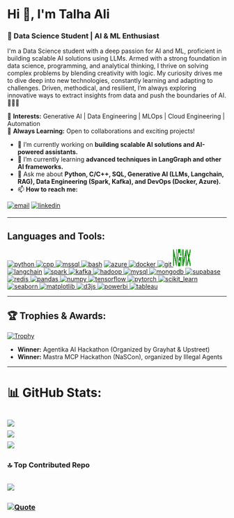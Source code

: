# Hi 👋, I'm Talha Ali
### 🚀 Data Science Student | AI & ML Enthusiast

I'm a Data Science student with a deep passion for AI and ML, proficient in building scalable AI solutions using LLMs. Armed with a strong foundation in data science, programming, and analytical thinking, I thrive on solving complex problems by blending creativity with logic. My curiosity drives me to dive deep into new technologies, constantly learning and adapting to challenges. Driven, methodical, and resilient, I’m always exploring innovative ways to extract insights from data and push the boundaries of AI. 👨🏼‍💻

🔹 **Interests:** Generative AI | Data Engineering | MLOps | Cloud Engineering | Automation<br>
🔹 **Always Learning:** Open to collaborations and exciting projects!<br>

- 🔭 I’m currently working on **building scalable AI solutions and AI-powered assistants.**
- 🌱 I’m currently learning **advanced techniques in LangGraph and other AI frameworks.**
- 💬 Ask me about **Python, C/C++, SQL, Generative AI (LLMs, Langchain, RAG), Data Engineering (Spark, Kafka), and DevOps (Docker, Azure).**
- 📫 **How to reach me:**

<p>
<a href="mailto:talhaali5365@gmail.com" target="_blank"><img src="https://img.shields.io/badge/Email-talhaali5365@gmail.com-%23c62929?style=flat&logo=Gmail&logoColor=white" alt="email" style="margin-bottom: 5px;"/></a>
<a href="https://www.linkedin.com/in/talha-ali-8150aa250" target="_blank"> <img src=https://img.shields.io/badge/linkedin-%231E77B5.svg?style=flat&logo=linkedin&logoColor=white alt=linkedin style="margin-bottom: 5px;" /></a>
</p>

---

## Languages and Tools:

<p align="left">
<a href="https://www.python.org" target="_blank" rel="noreferrer"> <img src="https://raw.githubusercontent.com/gilbarbara/logos/main/logos/python.svg" alt="python" width="40" height="40"/> </a>
<a href="https://www.cplusplus.com/" target="_blank" rel="noreferrer"> <img src="https://raw.githubusercontent.com/gilbarbara/logos/main/logos/c-plusplus.svg" alt="cpp" width="40" height="40"/> </a>
<a href="https://www.microsoft.com/en-us/sql-server" target="_blank" rel="noreferrer"> <img src="https://www.svgrepo.com/show/303229/microsoft-sql-server-logo.svg" alt="mssql" width="40" height="40"/> </a>
<a href="https://www.gnu.org/software/bash/" target="_blank"><img src="https://raw.githubusercontent.com/gilbarbara/logos/main/logos/bash-icon.svg" alt="bash" height="40" width="40"/></a>
<a href="https://azure.microsoft.com/en-in/" target="_blank" rel="noreferrer"> <img src="https://raw.githubusercontent.com/gilbarbara/logos/main/logos/microsoft-azure.svg" alt="azure" width="40" height="40"/> </a>
<a href="https://www.docker.com/" target="_blank" rel="noreferrer"> <img src="https://raw.githubusercontent.com/gilbarbara/logos/main/logos/docker-icon.svg" alt="docker" width="40" height="40"/> </a>
<a href="https://git-scm.com/" target="_blank" rel="noreferrer"> <img src="https://raw.githubusercontent.com/gilbarbara/logos/main/logos/git-icon.svg" alt="git" width="40" height="40"/> </a>
<a href="https://www.nginx.com" target="_blank" rel="noreferrer"> <img src="https://raw.githubusercontent.com/gilbarbara/logos/main/logos/nginx.svg" alt="nginx" width="40" height="40"/> </a>
<a href="https://www.langchain.com/" target="_blank" rel="noreferrer"> <img src="https://avatars.githubusercontent.com/u/126733545?s=200&v=4" alt="langchain" width="40" height="40"/></a>
<a href="https://spark.apache.org/" target="_blank" rel="noreferrer"> <img src="https://raw.githubusercontent.com/gilbarbara/logos/main/logos/apache-spark.svg" alt="spark" width="40" height="40"/> </a>
<a href="https://kafka.apache.org/" target="_blank" rel="noreferrer"> <img src="https://www.vectorlogo.zone/logos/apache_kafka/apache_kafka-icon.svg" alt="kafka" width="40" height="40"/> </a>
<a href="https://hadoop.apache.org/" target="_blank" rel="noreferrer"> <img src="https://raw.githubusercontent.com/gilbarbara/logos/main/logos/hadoop.svg" alt="hadoop" width="40" height="40"/> </a>
<a href="https://www.mysql.com/" target="_blank" rel="noreferrer"> <img src="https://raw.githubusercontent.com/gilbarbara/logos/main/logos/mysql-icon.svg" alt="mysql" width="40" height="40"/> </a>
<a href="https://www.mongodb.com/" target="_blank" rel="noreferrer"> <img src="https://raw.githubusercontent.com/gilbarbara/logos/main/logos/mongodb-icon.svg" alt="mongodb" width="40" height="40"/> </a>
<a href="https://supabase.com/" target="_blank" rel="noreferrer"> <img src="https://raw.githubusercontent.com/gilbarbara/logos/main/logos/supabase-icon.svg" alt="supabase" width="40" height="40"/> </a>
<a href="https://redis.io" target="_blank" rel="noreferrer"> <img src="https://raw.githubusercontent.com/gilbarbara/logos/main/logos/redis.svg" alt="redis" width="40" height="40"/> </a>
<a href="https://pandas.pydata.org/" target="_blank" rel="noreferrer"> <img src="https://raw.githubusercontent.com/gilbarbara/logos/main/logos/pandas-icon.svg" alt="pandas" width="40" height="40"/> </a>
<a href="https://numpy.org/" target="_blank" rel="noreferrer"> <img src="https://raw.githubusercontent.com/gilbarbara/logos/main/logos/numpy.svg" alt="numpy" width="40" height="40"/> </a>
<a href="https://www.tensorflow.org" target="_blank" rel="noreferrer"> <img src="https://raw.githubusercontent.com/gilbarbara/logos/main/logos/tensorflow.svg" alt="tensorflow" width="40" height="40"/> </a>
<a href="https://pytorch.org/" target="_blank" rel="noreferrer"> <img src="https://raw.githubusercontent.com/gilbarbara/logos/main/logos/pytorch-icon.svg" alt="pytorch" width="40" height="40"/> </a>
<a href="https://scikit-learn.org/" target="_blank" rel="noreferrer"> <img src="https://upload.wikimedia.org/wikipedia/commons/0/05/Scikit_learn_logo_small.svg" alt="scikit_learn" width="40" height="40"/> </a>
<a href="https://seaborn.pydata.org/" target="_blank" rel="noreferrer"> <img src="https://seaborn.pydata.org/_images/logo-mark-lightbg.svg" alt="seaborn" width="40" height="40"/> </a>
<a href="https://matplotlib.org/" target="_blank" rel="noreferrer"> <img src="https://raw.githubusercontent.com/gilbarbara/logos/main/logos/matplotlib-icon.svg" alt="matplotlib" width="40" height="40"/> </a>
<a href="https://d3js.org/" target="_blank" rel="noreferrer"> <img src="https://raw.githubusercontent.com/gilbarbara/logos/main/logos/d3.svg" alt="d3js" width="40" height="40"/> </a>
<a href="https://learn.microsoft.com/en-us/power-bi/" target="_blank" rel="noreferrer"> <img src="https://upload.wikimedia.org/wikipedia/commons/c/cf/New_Power_BI_Logo.svg" alt="powerbi" width="40" height="40"/> </a>
<a href="https://www.tableau.com/" target="_blank" rel="noreferrer"> <img src="https://github.com/gilbarbara/logos/blob/main/logos/tableau-icon.svg" alt="tableau" width="40" height="40"/> </a>
</p>

---

## 🏆 Trophies & Awards:

[![Trophy](https://github-profile-trophy.vercel.app/?username=Talha-Ali-5365&column=-1&theme=dark_lover )](https://github.com/ryo-ma/github-profile-trophy )

- **Winner:** Agentika AI Hackathon (Organized by Grayhat & Upstreet)
- **Winner:** Mastra MCP Hackathon (NaSCon), organized by Illegal Agents

---
# 📊 GitHub Stats:
![](https://github-readme-stats.vercel.app/api?username=Talha-Ali-5365&theme=graywhite&hide_border=false&include_all_commits=true&count_private=true)<br/>
![](https://nirzak-streak-stats.vercel.app/?user=Talha-Ali-5365&theme=graywhite&hide_border=false)<br/>
![](https://github-readme-stats.vercel.app/api/top-langs/?username=Talha-Ali-5365&theme=graywhite&hide_border=false&include_all_commits=true&count_private=true&layout=compact)
---
### 🔝 Top Contributed Repo
![](https://github-contributor-stats.vercel.app/api?username=Talha-Ali-5365&limit=4&theme=dark&combine_all_yearly_contributions=true)
---
### [![Quote](https://readme-typing-svg.demolab.com/?lines=“The+best+way+to+predict+the+future;is+to+invent+it.”&font=Fira+Code&weight=600&size=22&height=60&color=FFD700&multiline=true )](https://git.io/typing-svg )
